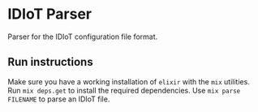 # IDIoT Parser

Parser for the IDIoT configuration file format.

## Run instructions

Make sure you have a working installation of `elixir` with the `mix` utilities. Run `mix deps.get` to install the required dependencies. Use `mix parse FILENAME` to parse an IDIoT file.
